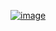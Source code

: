 [![image](https://user-images.githubusercontent.com/35001576/108868935-0c365480-763a-11eb-95fe-fe476aaab54c.png)](https://www.rocketpunch.com/@0ba6267fe8ff422b)
